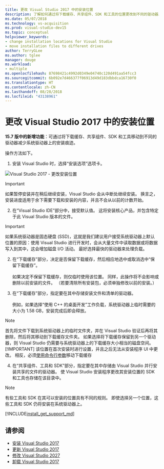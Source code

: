 ```yaml
---
title: 更改 Visual Studio 2017 中的安装位置
description: 了解如何通过将下载缓存、共享组件、SDK 和工具的位置更改到不同的驱动器以减少系统驱动器上的安装痕迹。
ms.date: 05/07/2018
ms.technology: vs-acquisition
ms.prod: visual-studio-dev15
ms.topic: conceptual
helpviewer_keywords:
- change installation locations for Visual Studio
- move installation files to different drives
author: TerryGLee
ms.author: tglee
manager: douge
ms.workload:
- multiple
ms.openlocfilehash: 87698421c4992d0349e04740c120d491aa54fcc3
ms.sourcegitcommit: 6b092e7d466377f06913d49d183dbbdca16730f0
ms.translationtype: HT
ms.contentlocale: zh-CN
ms.lasthandoff: 08/28/2018
ms.locfileid: "43138961"
---
```

# <a name="change-the-installation-locations-in-visual-studio-2017"></a>更改 Visual Studio 2017 中的安装位置

**15.7 版中的新增功能**：可通过将下载缓存、共享组件、SDK 和工具移动到不同的驱动器减少系统驱动器上的安装痕迹。

操作方法如下。

1. 安装 Visual Studio 时，选择“安装选项”选项卡。

  ![Visual Studio 2017 - 更改安装位置](media/installation-options-by-location.png "更改安装位置")

  > [!IMPORTANT]
  > 如果暂停安装并在稍后继续安装，Visual Studio 会从中断处继续安装。 换言之，安装进度适用于余下需要下载和安装的内容，并且不会从以前的计数开始。

2. 在“Visual Studio IDE”部分中，接受默认值。 这将安装核心产品，并包含特定于此 Visual Studio 版本的文件。

 > [!IMPORTANT]
 > 如果系统驱动器是固态硬盘 (SSD)，这就是我们建议用户接受系统驱动器上默认位置的原因：使用 Visual Studio 进行开发时，会从大量文件中读取数据或将数据写入到其中，这会增加磁盘 I/O 活动。  最好选择最快的驱动器来处理负载。

2. 在“下载缓存”部分，决定是否保留下载缓存，然后相应地选中或取消选中“保留下载缓存”。 <br><br>如果决定不保留下载缓存，则仅临时使用该位置。 同样，此操作将不会影响或删除以前安装的文件。 （若要清除所有安装包，必须单独修改以前的安装。）

3. 在“下载缓存”部分，指定要在其中存储安装文件和清单的驱动器。 <br><br>例如，如果选择“使用 C++ 的桌面开发”工作负载，系统驱动器上临时需要的大小为 1.58 GB，安装完成后即会释放。

 > [!NOTE]
 > 首先将文件下载到系统驱动器上的临时文件夹，并在 Visual Studio 验证后再将其删除，然后将其移动到下载缓存文件夹。 如果选择将下载缓存保留到另一个驱动器，则 Visual Studio 仍需要与系统驱动器上的下载缓存大小相当的磁盘空间。
 > [!IMPORTANT]
 > 该位置在首次安装时进行设置，并且之后无法从安装程序 UI 中更改。 相反，必须[使用命令行参数](use-command-line-parameters-to-install-visual-studio.md)移动下载缓存

4. 在“共享组件、工具和 SDK”部分，指定要在其中存储由 Visual Studio 并行安装共享的文件的驱动器。 使 Visual Studio 安装程序更改其安装位置的 SDK 和工具也存储在该目录中。

 > [!NOTE]
 > 有些工具和 SDK 在其可以安装的位置具有不同的规则。 即使选择另一个位置，这些工具和 SDK 仍将安装在系统驱动器上。

[!INCLUDE[install_get_support_md](includes/install_get_support_md.md)]

## <a name="see-also"></a>请参阅

* [安装 Visual Studio 2017](install-visual-studio.md)
* [更新 Visual Studio 2017](update-visual-studio.md)
* [修改 Visual Studio 2027](update-visual-studio.md)
* [卸载 Visual Studio 2017](uninstall-visual-studio.md)
